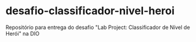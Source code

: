 # desafio-classificador-nivel-heroi
Repositório para entrega do desafio "Lab Project: Classificador de Nível de Herói" na DIO
